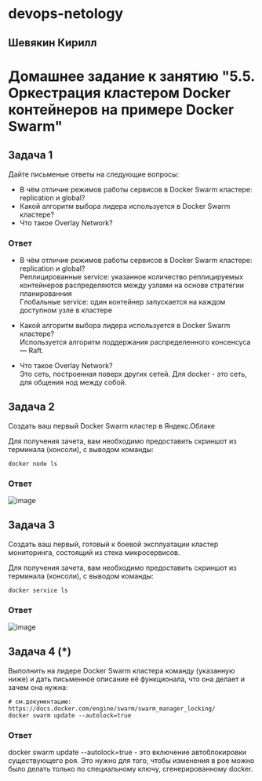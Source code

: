 # devops-netology  
## Шевякин Кирилл  

# Домашнее задание к занятию "5.5. Оркестрация кластером Docker контейнеров на примере Docker Swarm"  

## Задача 1  

Дайте письменые ответы на следующие вопросы:  

- В чём отличие режимов работы сервисов в Docker Swarm кластере: replication и global?  
- Какой алгоритм выбора лидера используется в Docker Swarm кластере?  
- Что такое Overlay Network?  

### Ответ  

- В чём отличие режимов работы сервисов в Docker Swarm кластере: replication и global?   
  Реплицированные service: указанное количество реплицируемых контейнеров распределяются между узлами на основе стратегии планированния  
  Глобальные service: один контейнер запускается на каждом доступном узле в кластере  
  
- Какой алгоритм выбора лидера используется в Docker Swarm кластере?  
  Используется алгоритм поддержания распределенного консенсуса — Raft. 
  
- Что такое Overlay Network?  
  Это сеть, построенная поверх других сетей. Для docker - это сеть, для общения нод между собой.  

## Задача 2  

Создать ваш первый Docker Swarm кластер в Яндекс.Облаке  

Для получения зачета, вам необходимо предоставить скриншот из терминала (консоли), с выводом команды:  
``` 
docker node ls
```

### Ответ  

![image](https://user-images.githubusercontent.com/93198418/166879860-8d333a0d-080c-4677-a3a7-aad22d161175.png)  

## Задача 3

Создать ваш первый, готовый к боевой эксплуатации кластер мониторинга, состоящий из стека микросервисов.  

Для получения зачета, вам необходимо предоставить скриншот из терминала (консоли), с выводом команды:  
```
docker service ls
```

### Ответ  

![image](https://user-images.githubusercontent.com/93198418/166880131-1b01d4a2-f3ec-418c-a995-e781a8dc1d32.png)  

## Задача 4 (*)

Выполнить на лидере Docker Swarm кластера команду (указанную ниже) и дать письменное описание её функционала, что она делает и зачем она нужна:  
```
# см.документацию: https://docs.docker.com/engine/swarm/swarm_manager_locking/  
docker swarm update --autolock=true
```

### Ответ  

docker swarm update --autolock=true - это включение автоблокировки существующего роя. Это нужно для того, чтобы изменения в рое можно было делать только по специальному ключу, сгенерированному docker.

